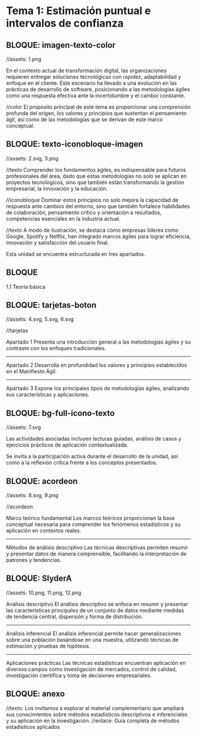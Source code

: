 # Tema 1: Estimación puntual e intervalos de confianza

<!-- 
RUTA DE ASSETS: @/assets/curso/tema1/
DISEÑO DE REFERENCIA: tema1.png
-->

## BLOQUE: imagen-texto-color
//assets: 1.png

En el contexto actual de transformación digital, las organizaciones requieren entregar soluciones tecnológicas con rapidez, adaptabilidad y enfoque en el cliente. Este escenario ha llevado a una evolución en las prácticas de desarrollo de software, posicionando a las metodologías ágiles como una respuesta efectiva ante la incertidumbre y el cambio constante.

//color
El propósito principal de este tema es proporcionar una comprensión profunda del origen, los valores y principios que sustentan el pensamiento ágil, así como de las metodologías que se derivan de este marco conceptual.

## BLOQUE: texto-iconobloque-imagen
//assets: 2.svg, 3.png

//texto
Comprender los fundamentos ágiles, es indispensable para futuros profesionales del área, dado que estas metodologías no solo se aplican en proyectos tecnológicos, sino que también están transformando la gestión empresarial, la innovación y la educación.

//iconobloque
Dominar estos principios no solo mejora la capacidad de respuesta ante cambios del entorno, sino que también fortalece habilidades de colaboración, pensamiento crítico y orientación a resultados, competencias esenciales en la industria actual.

//texto
A modo de ilustración, se destaca cómo empresas líderes como Google, Spotify y Netflix, han integrado marcos ágiles para lograr eficiencia, innovación y satisfacción del usuario final.

Esta unidad se encuentra estructurada en tres apartados.

## BLOQUE
1.1 Teoría básica

## BLOQUE: tarjetas-boton
//assets: 4.svg, 5.svg, 6.svg

//tarjetas

Apartado 1
Presenta una introducción general a las metodologías ágiles y su contraste con los enfoques tradicionales.

---

Apartado 2
Desarrolla en profundidad los valores y principios establecidos en el Manifiesto Ágil.

---

Apartado 3
Expone los principales tipos de metodologías ágiles, analizando sus características y aplicaciones.

## BLOQUE: bg-full-icono-texto
//assets: 7.svg

Las actividades asociadas incluyen lecturas guiadas, análisis de casos y ejercicios prácticos de aplicación contextualizada.

Se invita a la participación activa durante el desarrollo de la unidad, así como a la reflexión crítica frente a los conceptos presentados.

## BLOQUE: acordeon
//assets: 8.svg, 9.png

//acordeon

Marco teórico fundamental
Los marcos teóricos proporcionan la base conceptual necesaria para comprender los fenómenos estadísticos y su aplicación en contextos reales.

---

Métodos de análisis descriptivo
Las técnicas descriptivas permiten resumir y presentar datos de manera comprensible, facilitando la interpretación de patrones y tendencias.

## BLOQUE: SlyderA
//assets: 10.png, 11.png, 12.png

Análisis descriptivo
El análisis descriptivo se enfoca en resumir y presentar las características principales de un conjunto de datos mediante medidas de tendencia central, dispersión y forma de distribución.

---

Análisis inferencial
El análisis inferencial permite hacer generalizaciones sobre una población basándose en una muestra, utilizando técnicas de estimación y pruebas de hipótesis.

---

Aplicaciones prácticas
Las técnicas estadísticas encuentran aplicación en diversos campos como investigación de mercados, control de calidad, investigación científica y toma de decisiones empresariales.

## BLOQUE: anexo
//texto: Los invitamos a explorar el material complementario que ampliará sus conocimientos sobre métodos estadísticos descriptivos e inferenciales y su aplicación en la investigación.
//enlace: Guía completa de métodos estadísticos aplicados
